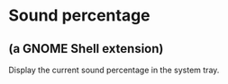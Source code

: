 # Sound percentage
## (a GNOME Shell extension)

Display the current sound percentage in the system tray.
